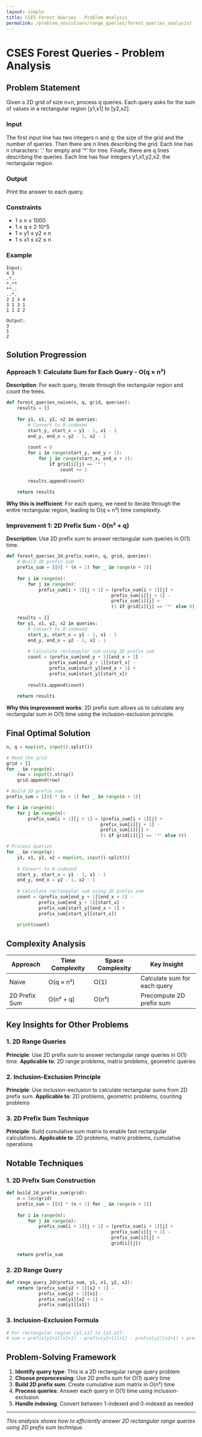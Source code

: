 ```yaml
---
layout: simple
title: CSES Forest Queries - Problem Analysis
permalink: /problem_soulutions/range_queries/forest_queries_analysis/
---
```


# CSES Forest Queries - Problem Analysis

## Problem Statement
Given a 2D grid of size n×n, process q queries. Each query asks for the sum of values in a rectangular region [y1,x1] to [y2,x2].

### Input
The first input line has two integers n and q: the size of the grid and the number of queries.
Then there are n lines describing the grid. Each line has n characters: '.' for empty and '*' for tree.
Finally, there are q lines describing the queries. Each line has four integers y1,x1,y2,x2: the rectangular region.

### Output
Print the answer to each query.

### Constraints
- 1 ≤ n ≤ 1000
- 1 ≤ q ≤ 2⋅10^5
- 1 ≤ y1 ≤ y2 ≤ n
- 1 ≤ x1 ≤ x2 ≤ n

### Example
```
Input:
4 3
.*..
*.**
**..
..*.
2 2 3 4
3 1 3 1
1 1 2 2

Output:
3
1
2
```

## Solution Progression

### Approach 1: Calculate Sum for Each Query - O(q × n²)
**Description**: For each query, iterate through the rectangular region and count the trees.

```python
def forest_queries_naive(n, q, grid, queries):
    results = []
    
    for y1, x1, y2, x2 in queries:
        # Convert to 0-indexed
        start_y, start_x = y1 - 1, x1 - 1
        end_y, end_x = y2 - 1, x2 - 1
        
        count = 0
        for i in range(start_y, end_y + 1):
            for j in range(start_x, end_x + 1):
                if grid[i][j] == '*':
                    count += 1
        
        results.append(count)
    
    return results
```

**Why this is inefficient**: For each query, we need to iterate through the entire rectangular region, leading to O(q × n²) time complexity.

### Improvement 1: 2D Prefix Sum - O(n² + q)
**Description**: Use 2D prefix sum to answer rectangular sum queries in O(1) time.

```python
def forest_queries_2d_prefix_sum(n, q, grid, queries):
    # Build 2D prefix sum
    prefix_sum = [[0] * (n + 1) for _ in range(n + 1)]
    
    for i in range(n):
        for j in range(n):
            prefix_sum[i + 1][j + 1] = (prefix_sum[i + 1][j] + 
                                       prefix_sum[i][j + 1] - 
                                       prefix_sum[i][j] + 
                                       (1 if grid[i][j] == '*' else 0))
    
    results = []
    for y1, x1, y2, x2 in queries:
        # Convert to 0-indexed
        start_y, start_x = y1 - 1, x1 - 1
        end_y, end_x = y2 - 1, x2 - 1
        
        # Calculate rectangular sum using 2D prefix sum
        count = (prefix_sum[end_y + 1][end_x + 1] - 
                prefix_sum[end_y + 1][start_x] - 
                prefix_sum[start_y][end_x + 1] + 
                prefix_sum[start_y][start_x])
        
        results.append(count)
    
    return results
```

**Why this improvement works**: 2D prefix sum allows us to calculate any rectangular sum in O(1) time using the inclusion-exclusion principle.

## Final Optimal Solution

```python
n, q = map(int, input().split())

# Read the grid
grid = []
for _ in range(n):
    row = input().strip()
    grid.append(row)

# Build 2D prefix sum
prefix_sum = [[0] * (n + 1) for _ in range(n + 1)]

for i in range(n):
    for j in range(n):
        prefix_sum[i + 1][j + 1] = (prefix_sum[i + 1][j] + 
                                   prefix_sum[i][j + 1] - 
                                   prefix_sum[i][j] + 
                                   (1 if grid[i][j] == '*' else 0))

# Process queries
for _ in range(q):
    y1, x1, y2, x2 = map(int, input().split())
    
    # Convert to 0-indexed
    start_y, start_x = y1 - 1, x1 - 1
    end_y, end_x = y2 - 1, x2 - 1
    
    # Calculate rectangular sum using 2D prefix sum
    count = (prefix_sum[end_y + 1][end_x + 1] - 
            prefix_sum[end_y + 1][start_x] - 
            prefix_sum[start_y][end_x + 1] + 
            prefix_sum[start_y][start_x])
    
    print(count)
```

## Complexity Analysis

| Approach | Time Complexity | Space Complexity | Key Insight |
|----------|----------------|------------------|-------------|
| Naive | O(q × n²) | O(1) | Calculate sum for each query |
| 2D Prefix Sum | O(n² + q) | O(n²) | Precompute 2D prefix sum |

## Key Insights for Other Problems

### 1. **2D Range Queries**
**Principle**: Use 2D prefix sum to answer rectangular range queries in O(1) time.
**Applicable to**: 2D range problems, matrix problems, geometric queries

### 2. **Inclusion-Exclusion Principle**
**Principle**: Use inclusion-exclusion to calculate rectangular sums from 2D prefix sum.
**Applicable to**: 2D problems, geometric problems, counting problems

### 3. **2D Prefix Sum Technique**
**Principle**: Build cumulative sum matrix to enable fast rectangular calculations.
**Applicable to**: 2D problems, matrix problems, cumulative operations

## Notable Techniques

### 1. **2D Prefix Sum Construction**
```python
def build_2d_prefix_sum(grid):
    n = len(grid)
    prefix_sum = [[0] * (n + 1) for _ in range(n + 1)]
    
    for i in range(n):
        for j in range(n):
            prefix_sum[i + 1][j + 1] = (prefix_sum[i + 1][j] + 
                                       prefix_sum[i][j + 1] - 
                                       prefix_sum[i][j] + 
                                       grid[i][j])
    
    return prefix_sum
```

### 2. **2D Range Query**
```python
def range_query_2d(prefix_sum, y1, x1, y2, x2):
    return (prefix_sum[y2 + 1][x2 + 1] - 
            prefix_sum[y2 + 1][x1] - 
            prefix_sum[y1][x2 + 1] + 
            prefix_sum[y1][x1])
```

### 3. **Inclusion-Exclusion Formula**
```python
# For rectangular region [y1,x1] to [y2,x2]:
# sum = prefix[y2+1][x2+1] - prefix[y2+1][x1] - prefix[y1][x2+1] + prefix[y1][x1]
```

## Problem-Solving Framework

1. **Identify query type**: This is a 2D rectangular range query problem
2. **Choose preprocessing**: Use 2D prefix sum for O(1) query time
3. **Build 2D prefix sum**: Create cumulative sum matrix in O(n²) time
4. **Process queries**: Answer each query in O(1) time using inclusion-exclusion
5. **Handle indexing**: Convert between 1-indexed and 0-indexed as needed

---

*This analysis shows how to efficiently answer 2D rectangular range queries using 2D prefix sum technique.* 